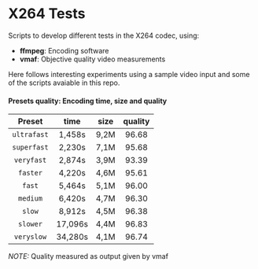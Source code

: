 # X264 Tests
Scripts to develop different tests in the X264 codec, using:
* __ffmpeg__: Encoding software
* __vmaf__: Objective quality video measurements

Here follows interesting experiments using a sample video input and some of the
scripts avaiable in this repo.

#### Presets quality: Encoding time, size and quality
| Preset      | time    | size | quality |
|:-----------:|:-------:|:----:|:-------:|
| `ultrafast` | 1,458s  | 9,2M | 96.68   |
| `superfast` | 2,230s  | 7,1M | 95.68   |
| `veryfast`  | 2,874s  | 3,9M | 93.39   |
| `faster`    | 4,220s  | 4,6M | 95.61   |
| `fast`      | 5,464s  | 5,1M | 96.00   |
| `medium`    | 6,420s  | 4,7M | 96.30   |
| `slow`      | 8,912s  | 4,5M | 96.38   |
| `slower`    | 17,096s | 4,4M | 96.83   |
| `veryslow`  | 34,280s | 4,1M | 96.74   |

_NOTE:_ Quality measured as output given by vmaf
